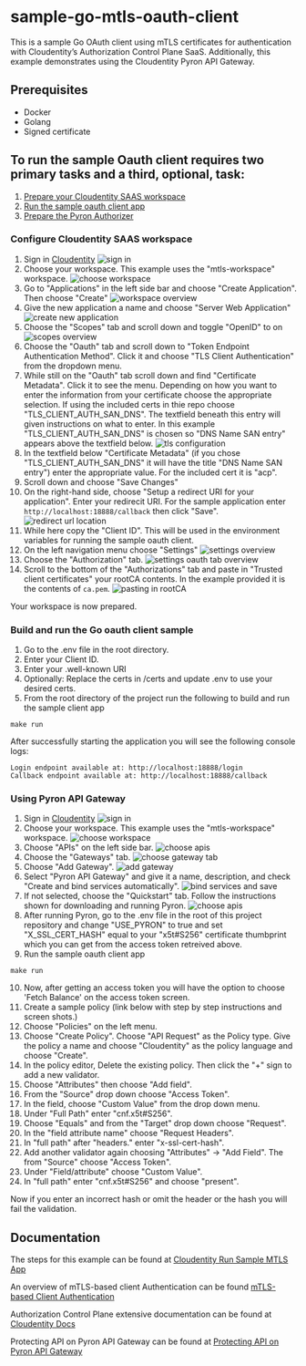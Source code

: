 # sample-go-mtls-oauth-client

This is a sample Go OAuth client using mTLS certificates for authentication with Cloudentity’s Authorization Control Plane SaaS. Additionally, this example demonstrates 
using the Cloudentity Pyron API Gateway.

## Prerequisites

* Docker
* Golang
* Signed certificate

## To run the sample Oauth client requires two primary tasks and a third, optional, task:
1. [Prepare your Cloudentity SAAS workspace](#configure-cloudentity-saas-workspace)
2. [Run the sample oauth client app](#build-and-run-the-go-oauth-client-sample)
3. [Prepare the Pyron Authorizer](#using-pyron-api-gateway)

### Configure Cloudentity SAAS workspace
1. Sign in [Cloudentity](https://authz.cloudentity.io/)
![sign in](https://docs.authorization.cloudentity.com/uploads/tut_auth_login.png)
2. Choose your workspace. This example uses the "mtls-workspace" workspace.
![choose workspace](https://docs.authorization.cloudentity.com/uploads/tut_mtls_select_workspace.png)
3. Go to "Applications" in the left side bar and choose "Create Application". Then choose "Create"
![workspace overview](https://github.com/cloudentity/sample-go-mtls-oauth-client/blob/feature/aut-5045/img/crea-ap.png?raw=true)
4. Give the new application a name and choose "Server Web Application"
![create new application](https://docs.authorization.cloudentity.com/uploads/tut_mtls_provide_new_app_details.png)
5. Choose the "Scopes" tab and scroll down and toggle "OpenID" to on
![scopes overview](https://docs.authorization.cloudentity.com/uploads/tut_mtls_provide_new_app_scopes.png)
6. Choose the "Oauth" tab and scroll down to "Token Endpoint Authentication Method". Click it and choose "TLS Client Authentication" from the dropdown menu.
7. While still on the "Oauth" tab scroll down and find "Certificate Metadata". Click it to see the menu. Depending on how you want to enter the information from your certificate choose the appropriate selection. If using the included certs in thie repo choose "TLS_CLIENT_AUTH_SAN_DNS". The textfield beneath this entry will given instructions on what to enter. In this example "TLS_CLIENT_AUTH_SAN_DNS" is chosen so "DNS Name SAN entry" appears above the textfield below.
![tls configuration](https://github.com/cloudentity/sample-go-mtls-oauth-client/blob/feature/aut-5045/img/tls-cl-au.png?raw=true)
8. In the textfield below "Certificate Metadata" (if you chose "TLS_CLIENT_AUTH_SAN_DNS" it will have the title "DNS Name SAN entry") enter the appropriate value. For the included cert it is "acp".
9. Scroll down and choose "Save Changes"
10. On the right-hand side, choose "Setup a redirect URI for your application". Enter your redirecit URI. For the sample application enter `http://localhost:18888/callback` then click "Save".
![redirect url location](https://github.com/cloudentity/sample-go-mtls-oauth-client/blob/feature/aut-5045/img/redi.png?raw=true)
11. While here copy the "Client ID". This will be used in the environment variables for running the sample oauth client.
12. On the left navigation menu choose "Settings"
![settings overview](https://docs.authorization.cloudentity.com/uploads/tut_mtls_select_settings_auth.png)
13. Choose the "Authorization" tab.
![settings oauth tab overview](https://github.com/cloudentity/sample-go-mtls-oauth-client/blob/feature/aut-5045/img/oau-ta.png?raw=true)
14. Scroll to the bottom of the "Authorizations" tab and paste in "Trusted client certificates" your rootCA contents. In the example provided it is the contents of `ca.pem`.
![pasting in rootCA](https://docs.authorization.cloudentity.com/uploads/tut_mtls_add_root_ca.png)

Your workspace is now prepared. 

### Build and run the Go oauth client sample

1. Go to the .env file in the root directory.
2. Enter your Client ID.
3. Enter your .well-known URI
4. Optionally: Replace the certs in /certs and update .env to use your desired certs. 
5. From the root directory of the project run the following to build and run the sample client app
```
make run
```
After successfully starting the application you will see the following console logs:

```
Login endpoint available at: http://localhost:18888/login
Callback endpoint available at: http://localhost:18888/callback
```

### Using Pyron API Gateway

1. Sign in [Cloudentity](https://authz.cloudentity.io/)
![sign in](https://docs.authorization.cloudentity.com/uploads/tut_auth_login.png?raw=true)
2. Choose your workspace. This example uses the "mtls-workspace" workspace.
![choose workspace](https://docs.authorization.cloudentity.com/uploads/tut_mtls_select_workspace.png?raw=true)
3. Choose "APIs" on the left side bar.
![choose apis](https://docs.authorization.cloudentity.com/uploads/apis.png?raw=true)
4. Choose the "Gateways" tab.
![choose gateway tab](https://docs.authorization.cloudentity.com/uploads/gtwy_tab.png?raw=true)
5. Choose "Add Gateway".
![add gateway](https://docs.authorization.cloudentity.com/uploads/add_gtwy.png?raw=true)
6. Select "Pyron API Gateway" and give it a name, description, and check "Create and bind services automatically".
![bind services and save](https://docs.authorization.cloudentity.com/uploads/bind.png?raw=true)
7. If not selected, choose the "Quickstart" tab. Follow the instructions shown for downloading and running Pyron.
![choose apis](https://docs.authorization.cloudentity.com/uploads/quickstart.png?raw=true)
8. After running Pyron, go to the .env file in the root of this project repository and change "USE_PYRON" to true and set "X_SSL_CERT_HASH" equal to your "x5t#S256"
   certificate thumbprint which you can get from the access token retreived above.
9. Run the sample oauth client app
```
make run
```
10. Now, after getting an access token you will have the option to choose 'Fetch Balance' on the access token screen.
11. Create a sample policy (link below with step by step instructions and screen shots.)
 1. Choose "Policies" on the left menu.
 2. Choose "Create Policy". Choose "API Request" as the Policy type. Give the policy a name and choose "Cloudentity" as the policy language and choose "Create".
 3. In the policy editor, Delete the existing policy. Then click the "+" sign to add a new validator.
 4. Choose "Attributes" then choose "Add field".
 5. From the "Source" drop down choose "Access Token".
 6. In the field, choose "Custom Value" from the drop down menu.
 7. Under "Full Path" enter "cnf.x5t#S256".
 8. Choose "Equals" and from the "Target" drop down choose "Request".
 9. In the "field attribute name" choose "Request Headers". 
 10. In "full path" after "headers." enter "x-ssl-cert-hash".
 11. Add another validator again choosing "Attributes" -> "Add Field". The from "Source" choose "Access Token". 
 12. Under "Field/attribute" choose "Custom Value".
 13. In "full path" enter "cnf.x5t#S256" and choose "present".

Now if you enter an incorrect hash or omit the header or the hash you will fail the validation.

## Documentation

The steps for this example can be found at
[Cloudentity Run Sample MTLS App](https://docs.authorization.cloudentity.com/guides/developer/mtls/?q=mtls#run-sample-application)

An overview of mTLS-based client Authentication can be found
[mTLS-based Client Authentication](https://docs.authorization.cloudentity.com/features/oauth/client_auth/tls_client_auth/?q=mtls)

Authorization Control Plane extensive documentation can be found at [Cloudentity Docs](https://docs.authorization.cloudentity.com/)

Protecting API on Pyron API Gateway can be found at [Protecting API on Pyron API Gateway](https://docs.authorization.cloudentity.com/guides/developer/protect/pyron/pyron/?q=pyron)